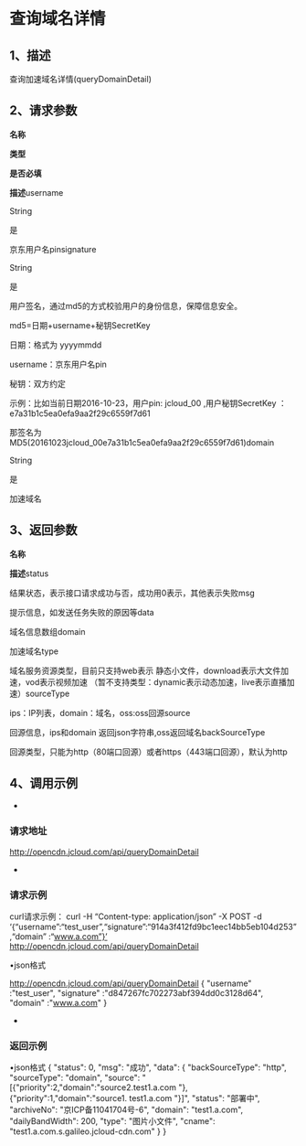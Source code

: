 # **查询域名详情**

## **1、描述**

查询加速域名详情(queryDomainDetail)

## **2、请求参数**

**名称**

**类型**

**是否必填**

**描述**username

String

是

京东用户名pinsignature

String

是

用户签名，通过md5的方式校验用户的身份信息，保障信息安全。

md5=日期+username+秘钥SecretKey

日期：格式为 yyyymmdd

username：京东用户名pin

秘钥：双方约定

示例：比如当前日期2016-10-23，用户pin: jcloud_00 ,用户秘钥SecretKey ：e7a31b1c5ea0efa9aa2f29c6559f7d61

那签名为MD5(20161023jcloud_00e7a31b1c5ea0efa9aa2f29c6559f7d61)domain

String

是

加速域名

## **3、返回参数**

**名称**

**描述**status

结果状态，表示接口请求成功与否，成功用0表示，其他表示失败msg

提示信息，如发送任务失败的原因等data

域名信息数组domain

加速域名type

域名服务资源类型，目前只支持web表示 静态小文件，download表示大文件加速，vod表示视频加速 （暂不支持类型：dynamic表示动态加速，live表示直播加速）sourceType

ips：IP列表，domain：域名，oss:oss回源source

回源信息，ips和domain 返回json字符串,oss返回域名backSourceType

回源类型，只能为http（80端口回源）或者https（443端口回源），默认为http

## **4、调用示例**

* 
### **请求地址**

http://opencdn.jcloud.com/api/queryDomainDetail

* 
### **请求示例**

curl请求示例：
curl -H “Content-type: application/json” -X POST -d ‘{“username”:“test_user”,“signature”:“914a3f412fd9bc1eec14bb5eb104d253”,“domain” :“www.a.com”}’ http://opencdn.jcloud.com/api/queryDomainDetail

•json格式

http://opencdn.jcloud.com/api/queryDomainDetail
{
"username" :"test_user",
"signature" :"d847267fc702273abf394dd0c3128d64",
"domain" :"www.a.com"
}

* 
### **返回示例**

•json格式
{
"status": 0,
"msg": "成功",
"data": {
"backSourceType": "http",
"sourceType": "domain",
"source": "[{\"priority\":2,\"domain\":\"source2.test1.a.com \"},{\"priority\":1,\"domain\":\"source1. test1.a.com \"}]",
"status": "部署中",
"archiveNo": "京ICP备11041704号-6",
"domain": "test1.a.com",
"dailyBandWidth": 200,
"type": "图片小文件",
"cname": "test1.a.com.s.galileo.jcloud-cdn.com"
}
}
